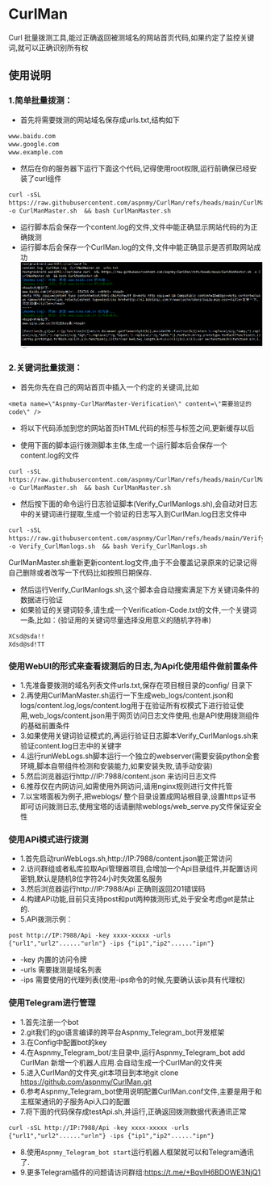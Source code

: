# CurlMan
Curl 批量拨测工具,能过正确返回被测域名的网站首页代码,如果约定了监控关键词,就可以正确识别所有权

## 使用说明

### 1.简单批量拨测：
- 首先将需要拨测的网站域名保存成urls.txt,结构如下
```
www.baidu.com
www.google.com
www.example.com
```

- 然后在你的服务器下运行下面这个代码,记得使用root权限,运行前确保已经安装了curl组件

```
curl -sSL https://raw.githubusercontent.com/aspnmy/CurlMan/refs/heads/main/CurlManMaster.sh -o CurlManMaster.sh  && bash CurlManMaster.sh
```

- 运行脚本后会保存一个content.log的文件,文件中能正确显示网站代码的为正确拨测
- 运行脚本后会保存一个CurlMan.log的文件,文件中能正确显示是否抓取网站成功
![alt text](17329585881191.png)


### 2.关键词批量拨测：
- 首先你先在自己的网站首页中插入一个约定的关键词,比如
```
<meta name=\"Aspnmy-CurlManMaster-Verification\" content=\"需要验证的code\" />
```
- 将以下代码添加到您的网站首页HTML代码的<head>标签与</head>标签之间,更新缓存以后

- 使用下面的脚本运行拨测脚本主体,生成一个运行脚本后会保存一个content.log的文件
```
curl -sSL https://raw.githubusercontent.com/aspnmy/CurlMan/refs/heads/main/CurlManMaster.sh -o CurlManMaster.sh  && bash CurlManMaster.sh
```
- 然后按下面的命令运行日志验证脚本(Verify_CurlManlogs.sh),会自动对日志中的关键词进行提取,生成一个验证的日志写入到CurlMan.log日志文件中
```
curl -sSL https://raw.githubusercontent.com/aspnmy/CurlMan/refs/heads/main/Verify_CurlManlogs.sh -o Verify_CurlManlogs.sh  && bash Verify_CurlManlogs.sh
```
CurlManMaster.sh重新更新content.log文件,由于不会覆盖记录原来的记录记得自己删除或者改写一下代码比如按照日期保存.
- 然后运行Verify_CurlManlogs.sh,这个脚本会自动搜索满足下方关键词条件的数据进行验证
- 如果验证的关键词较多,请生成一个Verification-Code.txt的文件,一个关键词一条,比如：(验证用的关键词尽量选择没用意义的随机字符串)
```
XCsd@sda!!
Xdsd@sd!TT
```
### 使用WebUI的形式来查看拨测后的日志,为Api化使用组件做前置条件
- 1.先准备要拨测的域名列表文件urls.txt,保存在项目根目录的config/ 目录下
- 2.再使用CurlManMaster.sh运行一下生成web_logs/content.json和logs/content.log,logs/content.log用于在验证所有权模式下进行验证使用,web_logs/content.json用于网页访问日志文件使用,也是API使用拨测组件的基础前置条件
- 3.如果使用关键词验证模式的,再运行验证日志脚本Verify_CurlManlogs.sh来验证content.log日志中的关键字
- 4.运行runWebLogs.sh脚本运行一个独立的webserver(需要安装python全套环境,脚本自带组件检测和安装能力,如果安装失败,请手动安装)
- 5.然后浏览器运行http://IP:7988/content.json 来访问日志文件
- 6.推荐仅在内网访问,如需使用外网访问,请用nginx规则进行文件托管
- 7.以宝塔面板为例子,把weblogs/ 整个目录设置成网站根目录,设置https证书即可访问拨测日志,使用宝塔的话请删除weblogs/web_serve.py文件保证安全性
### 使用APi模式进行拨测
- 1.首先启动runWebLogs.sh,http://IP:7988/content.json能正常访问
- 2.访问群组或者私库拉取Api管理器项目,会增加一个Api目录组件,并配置访问密钥,默认是随机8位字符24小时失效匿名服务
- 3.然后浏览器运行http://IP:7988/Api 正确则返回201错误码
- 4.构建APi功能,目前只支持post和put两种拨测形式,处于安全考虑get是禁止的.
- 5.APi拨测示例：
```
post http://IP:7988/Api -key xxxx-xxxxx -urls {"url1","url2"......"urln"} -ips {"ip1","ip2"......"ipn"}
```
- -key 内置的访问令牌
- -urls 需要拨测是域名列表
- -ips 需要使用的代理列表(使用-ips命令的时候,先要确认该ip具有代理权)

### 使用Telegram进行管理
- 1.首先注册一个bot
- 2.git我们的go语言编译的跨平台Aspnmy_Telegram_bot开发框架
- 3.在Config中配置bot的key
- 4.在Aspnmy_Telegram_bot/主目录中,运行Aspnmy_Telegram_bot add CurlMan 新增一个机器人应用.会自动生成一个CurlMan的文件夹
- 5.进入CurlMan的文件夹,git本项目到本地git clone https://github.com/aspnmy/CurlMan.git
- 6.参考Aspnmy_Telegram_bot使用说明配置CurlMan.conf文件,主要是用于和主框架通讯的子服务Api入口的配置
- 7.将下面的代码保存成testApi.sh,并运行,正确返回拨测数据代表通讯正常

```
curl -sSL http://IP:7988/Api -key xxxx-xxxxx -urls {"url1","url2"......"urln"} -ips {"ip1","ip2"......"ipn"}
```

- 8.使用```Aspnmy_Telegram_bot start```运行机器人框架就可以和Telegram通讯了.
- 9.更多Telegram插件的问题请访问群组:https://t.me/+BqvlH6BDOWE3NjQ1
